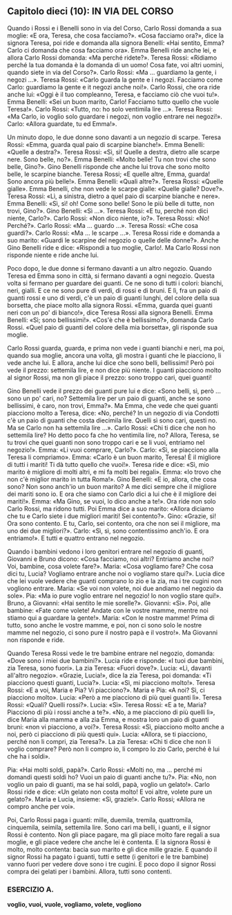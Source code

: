 ## Capitolo dieci (10): IN VIA DEL CORSO

Quando i Rossi e i Benelli sono in via del Corso, Carlo Rossi domanda a sua moglie: «E ora, Teresa, che cosa facciamo?». «Cosa facciamo ora?», dice la signora Teresa, poi ride e domanda alla signora Benelli: «Hai sentito, Emma? Carlo ci domanda che cosa facciamo ora». Emma Benelli ride anche lei, e allora Carlo Rossi domanda: «Ma perché ridete?». Teresa Rossi: «Ridiamo perché la tua domanda è la domanda di un uomo! Cosa fate, voi altri uomini, quando siete in via del Corso?». Carlo Rossi: «Ma ... guardiamo la gente, i negozi ...». Teresa Rossi: «Carlo guarda la gente e i negozi. Facciamo come Carlo: guardiamo la gente e it negozi anche noi!». Carlo Rossi, che ora ride anche lui: «Oggi è il tuo compleanno, Teresa, e facciamo ciò che vuoi tu!». Emma Benelli: «Sei un buon marito, Carlo! Facciamo tutto quello che vuole Teresa!». Carlo Rossi: «Tutto, no: ho solo ventimila lire ...». Teresa Rossi: «Ma Carlo, io voglio solo guardare i negozi, non voglio entrare nei negozi!». Carlo: «Allora guardate, tu ed Emma!».

Un minuto dopo, le due donne sono davanti a un negozio di scarpe. Teresa Rossi: «Emma, guarda qual paio di scarpine bianche!». Emma Benelli: «Quelle a destra?». Teresa Rossi: «Sì, sì! Quelle a destra, dietro alle scarpe nere. Sono belle, no?». Emma Benelli: «Molto belle! Tu non trovi che sono belle, Gino?». Gino Benelli risponde che anche lui trova che sono molto belle, le scarpine bianche. Teresa Rossi; «E quelle altre, Emma, guarda! Sono ancora più belle!». Emma Benelli: «Quali altre?». Teresa Rossi: «Quelle gialle». Emma Benelli, che non vede le scarpe gialle: «Quelle gialle? Dove?». Teresa Rossi: «Lì, a sinistra, dietro a quel paio di scarpine bianche e nere». Emma Benelli: «Sì, sì! oh! Come sono belle! Sono le più belle di tutte, non trovi, Gino?». Gino Benelli: «Sì ...». Teresa Rossi: «E tu, perché non dici niente, Carlo?». Carlo Rossi: «Non dico niente, io?». Teresa Rossi: «No! Perché?». Carlo Rossi: «Ma ... guardo ...». Teresa Rossi: «Che cosa guardi?». Carlo Rossi: «Ma ... le scarpe ...». Teresa Rossi ride e domanda a suo marito: «Guardi le scarpine del negozio o quelle delle donne?». Anche Gino Benelli ride e dice: «Rispondi a tuo moglie, Carlo!. Ma Carlo Rossi non risponde niente e ride anche lui.

Poco dopo, le due donne si fermano davanti a un altro negozio. Quando Teresa ed Emma sono in città, si fermano davanti a ogni negozio. Questa volta si fermano per guardare dei guanti. Ce ne sono di tutti i colori: bianchi, neri, gialli. E ce ne sono pure di verdi, di rossi e di bruni. E lì, fra un paio di guanti rossi e uno di verdi, c'è un paio di guanti lunghi, del colore della sua borsetta, che piace molto alla signora Rossi. «Emma, guarda quei guanti neri con un po' di bianco!», dice Teresa Rossi alla signora Benelli. Emma Benelli: «Sì; sono bellissimi!». «Cos'è che è bellissimo?», domanda Carlo Rossi. «Quel paio di guanti del colore della mia borsetta», gli risponde sua moglie.

Carlo Rossi guarda, guarda, e prima non vede i guanti bianchi e neri, ma poi, quando sua moglie, ancora una volta, gli mostra i guanti che le piacciono, li vede anche lui. E allora, anche lui dice che sono belli, bellissimi! Però poi vede il prezzo: settemila lire, e non dice più niente. I guanti piacciono molto al signor Rossi, ma non gli piace il prezzo: sono troppo cari, quei guanti!

Gino Benelli vede il prezzo dei guanti pure lui e dice: «Sono belli, sì, però ... sono un po' cari, no? Settemila lire per un paio di guanti, anche se sono bellissimi, è caro, non trovi, Emma?». Ma Emma, che vede che quei guanti piacciono molto a Teresa, dice: «No, perché? In un negozio di via Condotti c'è un paio di guanti che costa diecimila lire. Quelli sì sono cari, questi no. Ma se Carlo non ha settemila lire ...». Carlo Rossi: «Chi ti dice che non ho settemila lire? Ho detto poco fa che ho ventimila lire, no? Allora, Teresa, se tu trovi che quei guanti non sono troppo cari e se li vuoi, entriamo nel negozio!». Emma: «Li vuoi comprare, Carlo?». Carlo: «Sì, se piacciono alla Teresa li compriamo». Emma: «Carlo è un buon marito, Teresa! È il migliore di tutti i mariti! Ti dà tutto quello che vuoi!». Teresa ride e dice: «Sì, mio marito è migliore di molti altri, e mi fa molti bei regali». Emma: «Io trovo che non c'è miglior marito in tutta Roma!». Gino Benelli: «E io, allora, che cosa sono? Non sono anch'io un buon marito? A me dici sempre che il migliore dei mariti sono io. E ora che siamo con Carlo dici a lui che è il migliore dei mariti!». Emma: «Ma Gino, se vuoi, lo dico anche a te!». Ora ride non solo Carlo Rossi, ma ridono tutti. Poi Emma dice a suo marito: «Allora diciamo che tu e Carlo siete i due migliori mariti! Sei contento?». Gino: «Grazie, sì! Ora sono contento. E tu, Carlo, sei contento, ora che non sei il migliore, ma uno dei due migliori?». Carlo: «Sì, sì, sono contentissimo anch'io. E ora entriamo!». E tutti e quattro entrano nel negozio.

Quando i bambini vedono i loro genitori entrare nel negozio di guanti, Giovanni e Bruno dicono: «Cosa facciamo, noi altri? Entriamo anche noi? Voi, bambine, cosa volete fare?». Maria: «Cosa vogliamo fare? Che cosa dici tu, Lucia? Vogliamo entrare anche noi o vogliamo stare qui?». Lucia dice che lei vuole vedere che guanti comprano lo zio e la zia, ma i tre cugini non vogliono entrare. Maria: «Se voi non volete, noi due andiamo nel negozio da sole». Pia: «Ma io pure voglio entrare nel negozio! Io non voglio stare qui!». Bruno, a Giovanni: «Hai sentito le mie sorelle?». Giovanni: «Sì». Poi, alle bambine: «Fate come volete! Andate con le vostre mamme, mentre noi stiamo qui a guardare la gente!». Maria: «Con le nostre mamme! Prima di tutto, sono anche le vostre mamme, e poi, non ci sono solo le nostre mamme nel negozio, ci sono pure il nostro papà e il vostro!». Ma Giovanni non risponde e ride.

Quando Teresa Rossi vede le tre bambine entrare nel negozio, domanda: «Dove sono i miei due bambini?». Lucia ride e risponde: «I tuoi due bambini, zia Teresa, sono fuori». La zia Teresa: «Fuori dove?». Lucia: «Lì, davanti all'altro negozio». «Grazie, Lucia!», dice la zia Teresa, poi domanda: «Ti piacciono questi guanti, Lucia?». Lucia: «Sì, mi piacciono molto!». Teresa Rossi: «E a voi, Maria e Pia? Vi piacciono?». Maria e Pia: «A noi? Sì, ci piacciono molto». Lucia: «Però a me piacciono di più quei guanti lì». Teresa Rossi: «Quali? Quelli rossi?». Lucia: «Sì». Teresa Rossi: «E a te, Maria? Piacciono di più i rossi anche a te?». «No, a me piacciono di più quelli lì», dice Maria alla mamma e alla zia Emma, e mostra loro un paio di guanti bruni: «non vi piacciono, a voi?». Teresa Rossi: «Sì, piacciono molto anche a noi, però ci piacciono di più questi qui». Lucia: «Allora, se ti piacciono, perché non li compri, zia Teresa?». La zia Teresa: «Chi ti dice che non li voglio comprare? Però non li compro io, li compro lo zio Carlo, perché è lui che ha i soldi».

Pia: «Hai molti soldi, papà?». Carlo Rossi: «Molti no, ma ... perché mi domandi questi soldi ho? Vuoi un paio di guanti anche tu?». Pia: «No, non voglio un paio di guanti, ma se hai soldi, papà, voglio un gelato!». Carlo Rossi ride e dice: «Un gelato non costa molto! E voi altre, volete pure un gelato?». Maria e Lucia, insieme: «Sì, grazie!». Carlo Rossi; «Allora ne compro anche per voi».

Poi, Carlo Rossi paga i guanti: mille, duemila, tremila, quattromila, cinquemila, seimila, settemila lire. Sono cari ma belli, i guanti, e il signor Rossi è contento. Non gli piace pagare, ma gli piace molto fare regali a sua moglie, e gli piace vedere che anche lei è contenta.  E la signora Rossi è molto, molto contenta: bacia suo marito e gli dice mille grazie. E quando il signor Rossi ha pagato i guanti, tutti e sette (i genitori e le tre bambine) vanno fuori per vedere dove sono i tre cugini. E poco dopo il signor Rossi compra dei gelati per i bambini. Allora, tutti sono contenti.



### ESERCIZIO A.

**voglio, vuoi, vuole, vogliamo, volete, vogliono**



<!---
Footnotes
-->

![]()
<!--stackedit_data:
eyJoaXN0b3J5IjpbLTE0MTU0MTIwMDYsMjA1OTAxMTg1MSwxOD
MxNjczMjg3LC0xNDI0NDM5MTgwLDIwMDQyMjE1MCwxNjUyODk4
NjI4LDIxMTI4NzQyMDEsLTE3NTc4MDg4MDMsODE4ODU1MjY2LD
Q5NTk1NjY4MF19
-->